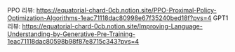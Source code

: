 PPO 리뷰: https://equatorial-chard-0cb.notion.site/PPO-Proximal-Policy-Optimization-Algorithms-1eac71118dac80998e67f35240bed18f?pvs=4
GPT1 리뷰: https://equatorial-chard-0cb.notion.site/Improving-Language-Understanding-by-Generative-Pre-Training-1eac71118dac80598b98f87e8715c343?pvs=4
